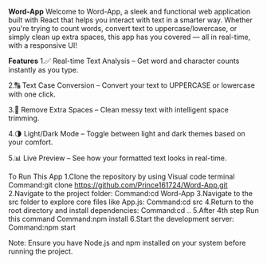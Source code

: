 <strong>Word-App</strong>
Welcome to Word-App, a sleek and functional web application built with React that helps you interact with text in a smarter way. Whether you're trying to count words, convert text to uppercase/lowercase, or simply clean up extra spaces, this app has you covered — all in real-time, with a responsive UI!


<strong>Features</strong>
1.✅ Real-time Text Analysis – Get word and character counts instantly as you type.

2.🔠 Text Case Conversion – Convert your text to UPPERCASE or lowercase with one click.

3.🧹 Remove Extra Spaces – Clean messy text with intelligent space trimming.

4.🌗 Light/Dark Mode – Toggle between light and dark themes based on your comfort.

5.📊 Live Preview – See how your formatted text looks in real-time.


To Run This App
1.Clone the repository by using Visual code terminal
Command:git clone https://github.com/Prince161724/Word-App.git
2.Navigate to the project folder:
Command:cd Word-App
3.Navigate to the src folder to explore core files like App.js:
Command:cd src
4.Return to the root directory and install dependencies:
Command:cd .. 
5.After 4th step Run this command
Command:npm install
6.Start the development server:
Command:npm start

Note: Ensure you have Node.js and npm installed on your system before running the project.

